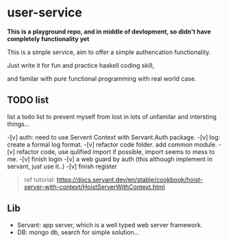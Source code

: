 
# user-service

**This is a playground repo, and in middle of devlopment, so didn't have completely functionality yet**

This is a simple service, aim to offer a simple authencation functionality.

Just write it for fun and practice haskell coding skill,

and familar with pure functional programming with real world case.

## TODO list

list a todo list to prevent myself from lost in lots of unfamilar and intersting things...

-[v] auth: need to use Servent Context with Servant.Auth package. 
-[v] log: create a formal log format.
-[v] refactor code folder. add common module.
-[v] refactor code, use qulified import if possible, import seems to mess to me.
-[v] finish login
-[v] a web guard by auth (this although implement in servant, just use it..)
-[v] finish register

> ref tutorial: https://docs.servant.dev/en/stable/cookbook/hoist-server-with-context/HoistServerWithContext.html
## Lib

* Servant: app server, which is a well typed web server framework.
* DB: mongo db, search for simple solution...
